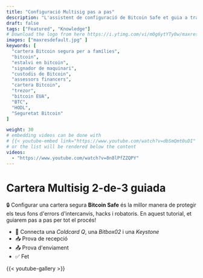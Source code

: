 ```yaml
---
title: "Configuració Multisig pas a pas"
description: "L'assistent de configuració de Bitcoin Safe et guia a través dels passos per crear una cartera bitcoin Multisig 2-de-3"
draft: false
tags: ["Featured", "Knowledge"]
# Download the logo from here https://i.ytimg.com/vi/m0g6ytYTy0w/maxresdefault.jpg
images: ["maxresdefault.jpg" ]
keywords: [
  "cartera Bitcoin segura per a famílies",
  "bitcoin",
  "estalvi en bitcoin",
  "signador de maquinari",
  "custodis de Bitcoin",
  "assessors financers",
  "cartera Bitcoin",
  "trezor",
  "bitcoin EUA",
  "BTC",
  "HODL",
  "Seguretat Bitcoin"
]

weight: 30
# embedding videos can be done with 
# {{< youtube-embed link="https://www.youtube.com/watch?v=dbSmQmt0uDI" >}}
# or the list will be rendered below the content
videos:
  - "https://www.youtube.com/watch?v=8n8lPfZZQPY"
---
```



# Cartera Multisig 2-de-3 guiada

🔒 Configurar una cartera segura **Bitcoin Safe** és la millor manera de protegir els teus fons d'errors d'intercanvis, hacks i robatoris. En aquest tutorial, et guiarem pas a pas per tot el procés!
 

- 🔐 Connecta una *Coldcard Q*, una *Bitbox02* i una *Keystone*
- 📥 Prova de recepció
- 📤 Prova d'enviament
- ✅ Fet



{{< youtube-gallery >}}